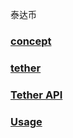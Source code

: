 泰达币

### [concept](http://www.dayqkl.com/1551.html)

### [tether](https://tether.to/)

### [Tether API](http://platform.tether.to/)

### [Usage](https://www.cryptocompare.com/coins/guides/what-is-usdt-and-how-to-use-it/)
